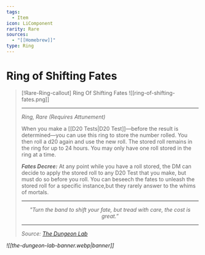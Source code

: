 ```yaml
---
tags:
  - Item
icon: LiComponent
rarity: Rare
sources:
  - "[[Homebrew]]"
type: Ring
---
```


# Ring of Shifting Fates

>[!Rare-Ring-callout] Ring Of Shifting Fates
>![[ring-of-shifting-fates.png]]
>
>- - -
>_Ring, Rare (Requires Attunement)_
>
>When you make a [[D20 Tests|D20 Test]]—before the result is determined—you can use this ring to store the number rolled. You then roll a d20 again and use the new roll. The stored roll remains in the ring for up to 24 hours. You may only have one roll stored in the ring at a time.
>
>***Fates Decree:*** At any point while you have a roll stored, the DM can decide to apply the stored roll to any D20 Test that you make, but must do so before you roll. You can beseech the fates to unleash the stored roll for a specific instance,but they rarely answer to the whims of mortals.
>
>- - -
> <p style="text-align:center;"><i><p style="text-align:center;"><i>"Turn the band to shift your fate, but tread with care, the cost is great.”</i></p>
>
>- - -
> Source: [The Dungeon Lab](https://www.patreon.com/DungeonLab)

![[the-dungeon-lab-banner.webp|banner]]
